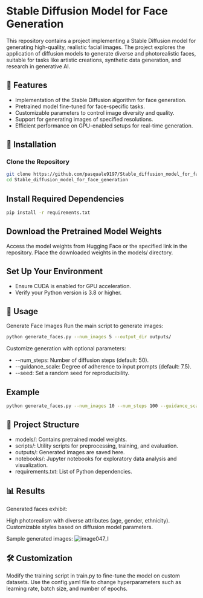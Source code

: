 # Stable Diffusion Model for Face Generation

This repository contains a project implementing a Stable Diffusion model for generating high-quality, realistic facial images. The project explores the application of diffusion models to generate diverse and photorealistic faces, suitable for tasks like artistic creations, synthetic data generation, and research in generative AI.

## 🌟 Features

- Implementation of the Stable Diffusion algorithm for face generation.
- Pretrained model fine-tuned for face-specific tasks.
- Customizable parameters to control image diversity and quality.
- Support for generating images of specified resolutions.
- Efficient performance on GPU-enabled setups for real-time generation.

## 🔧 Installation

### Clone the Repository

```bash
git clone https://github.com/pasquale9197/Stable_diffusion_model_for_face_generation.git
cd Stable_diffusion_model_for_face_generation
```
## Install Required Dependencies

```bash
pip install -r requirements.txt
```
## Download the Pretrained Model Weights
Access the model weights from Hugging Face or the specified link in the repository. Place the downloaded weights in the models/ directory.

## Set Up Your Environment
* Ensure CUDA is enabled for GPU acceleration.
* Verify your Python version is 3.8 or higher.

## 🚀 Usage
Generate Face Images
Run the main script to generate images:
```bash
python generate_faces.py --num_images 5 --output_dir outputs/
```
Customize generation with optional parameters:
* --num_steps: Number of diffusion steps (default: 50).
* --guidance_scale: Degree of adherence to input prompts (default: 7.5).
* --seed: Set a random seed for reproducibility.

## Example
```bash
python generate_faces.py --num_images 10 --num_steps 100 --guidance_scale 8.5 --seed 42
```

## 📂 Project Structure
* models/: Contains pretrained model weights.
* scripts/: Utility scripts for preprocessing, training, and evaluation.
* outputs/: Generated images are saved here.
* notebooks/: Jupyter notebooks for exploratory data analysis and visualization.
* requirements.txt: List of Python dependencies.

## 📊 Results
Generated faces exhibit:

High photorealism with diverse attributes (age, gender, ethnicity).
Customizable styles based on diffusion model parameters.

Sample generated images:
![image047_I](https://github.com/user-attachments/assets/127092c3-3a31-400d-b47e-e760d862eec7)

## 🛠️ Customization
Modify the training script in train.py to fine-tune the model on custom datasets.
Use the config.yaml file to change hyperparameters such as learning rate, batch size, and number of epochs.
